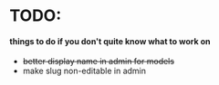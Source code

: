 # TODO:
#### things to do if you don't quite know what to work on
- ~~better display name in admin for models~~
- make slug non-editable in admin
